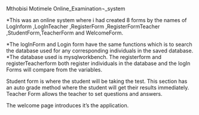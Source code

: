 Mthobisi Motimele
Online_Examination¬_system

*This was an online system where i had created 8 forms by the names of LogInform ,LogInTeacher ,RegisterForm ,RegisterFormTeacher ,StudentForm,TeacherForm and WelcomeForm.

*The logInForm and Login form have the same functions which is to search the database used for any corresponding individuals in the saved database.
*The database used is mysqlworkbench.
The registerform and registerTeacherform both register individuals in the database and the logIn Forms will compare from the variables.

Student form is where the student will be taking the test. This section has an auto grade method where the student will get their results immediately.
Teacher Form allows the teacher to set questions and answers.

The welcome page introduces it’s the application.
